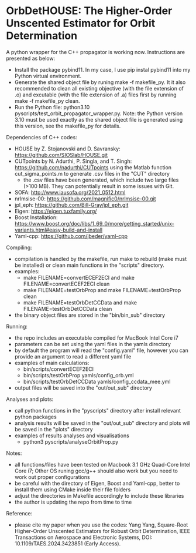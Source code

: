 # OrbDetHOUSE: The Higher-Order Unscented Estimator for Orbit Determination

A python wrapper for the C++ propagator is working now. Instructions are presented as below:

- Install the package pybind11. In my case, I use pip instal pybind11 into my Python virtual environment.
- Generate the shared object file by runing make -f makefile_py. It it also recommended to clean all existing objective (with the file extension of .o) and excutable (with the file extension of .a) files first by running make -f makefile_py clean.
- Run the Python file: python3.10 pyscripts/test_orbit_propagator_wrapper.py. Note: the Python version 3.10 must be used exactly as the shared object file is generated using this version, see the makefile_py for details.

Dependencies of C++ codes:

- HOUSE by Z. Stojanovski and D. Savransky: https://github.com/SIOSlab/HOUSE.git
- CUTpoints by N. Adurthi, P. Singla, and T. Singh: https://github.com/nadurthi/CUTpoints using the Matlab function cut_sigma_points.m to generate .csv files in the "CUT" directory
  - the .csv files have been generated, which include two large files (>100 MB). They can potentially result in some issues with Git.
- SOFA: http://www.iausofa.org/2021_0512.html
- nrlmsise-00: https://github.com/magnific0/nrlmsise-00.git
- jpl_eph: https://github.com/Bill-Gray/jpl_eph.git
- Eigen: https://eigen.tuxfamily.org/
- Boost Installation: https://www.boost.org/doc/libs/1_69_0/more/getting_started/unix-variants.html#easy-build-and-install
- Yaml-cpp: https://github.com/jbeder/yaml-cpp

Compiling:

- compilation is handled by the makefile, run make to rebuild (make must be installed) or clean main functions in the "scripts" directory.
- examples:
  - make FILENAME=convertECEF2ECI and make FILENAME=convertECEF2ECI clean
  - make FILENAME=testOrbProp and make FILENAME=testOrbProp clean
  - make FILENAME=testOrbDetCCData and make FILENAME=testOrbDetCCData clean
- the binary object files are stored in the "bin/bin_sub" directory

Running:

- the repo includes an executable compiled for MacBook Intel Core i7
- parameters can be set using the yaml files in the yamls directory
- by default the program will read the "config.yaml" file, however
  you can provide an argument to read a different yaml file
- examples of main calculations:
  - bin/scripts/convertECEF2ECI
  - bin/scripts/testOrbProp yamls/config_orb.yml
  - bin/scripts/testOrbDetCCData yamls/config_ccdata_mee.yml
- output files will be saved into the "out/out_sub" directory

Analyses and plots:

- call python functions in the "pyscripts" directory after install relevant python packages
- analysis results will be saved in the "out/out_sub" directory and plots will be saved in the "plots" directory
- examples of results analyses and visualisations
  - python3 pyscripts/analyseOrbitProp.py

Notes:

- all functions/files have been tested on Macbook 3.1 GHz Quad-Core Intel Core i7; Other OS runing gcc/g++ should also work but you need to work out proper configurations
- be careful with the directory of Eigen, Boost and Yaml-cpp, better to install them using CMake inside their file folders
- adjust the directories in Makefile accordingly to include these libraries
- the author is updating the repo from time to time

Reference:

- please cite my paper when you use the codes: Yang Yang, Square-Root Higher-Order Unscented Estimators for Robust Orbit Determination, IEEE Transactions on Aerospace and Electronic Systems, DOI: 10.1109/TAES.2024.3423851 (Early Access).
